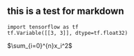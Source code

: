 ## this is a test for markdown

    import tensorflow as tf
    tf.Variable([[3, 3]], dtype=tf.float32)

$\sum_{i=0}^{n}x_i^2$
